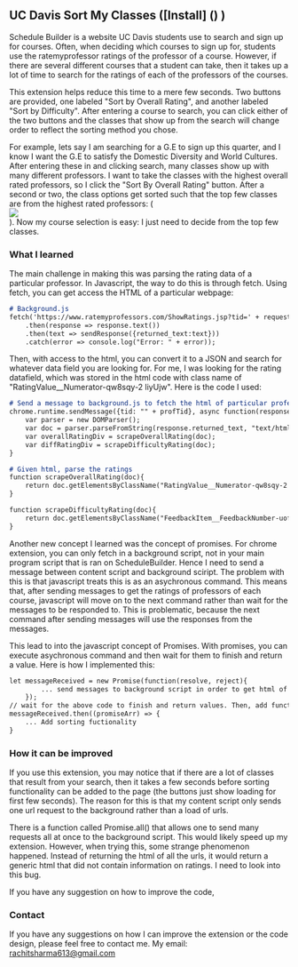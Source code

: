 ## UC Davis Sort My Classes ([Install] () )

Schedule Builder is a website UC Davis students use to search and sign up for courses. Often, when deciding which courses to sign up for, 
students use the ratemyprofessor ratings of the professor of a course. However, if there are several different courses that a student
can take, then it takes up a lot of time to search for the ratings of each of the professors of the courses. 

This extension helps reduce this time to a mere few seconds. Two buttons are provided, one labeled "Sort by Overall Rating", and another labeled
"Sort by Difficulty". After entering a course to search, you can click either of the two buttons and the classes that show up from the search 
will change order to reflect the sorting method you chose.

For example, lets say I am searching for a G.E to sign up this quarter, and I know I want the G.E to satisfy the Domestic Diversity and World Cultures. After entering these in and clicking search, many classes show up with many different professors. I want to take the classes with 
the highest overall rated professors, so I click the "Sort By Overall Rating" button. After a second or two, the class options get sorted such that the top few classes are from the highest rated professors: (<img src="https://rachitsharma2001.github.io/SortMyClasses/images/SortExample.png" style="display: block; margin: auto;" />). Now my course selection is easy: I just need to decide from the top few classes. 

### What I learned

The main challenge in making this was parsing the rating data of a particular professor. In Javascript, the way to do this is through fetch. 
Using fetch, you can get access the HTML of a particular webpage:

```markdown
# Background.js
fetch('https://www.ratemyprofessors.com/ShowRatings.jsp?tid=' + request.tid)
    .then(response => response.text())
    .then(text => sendResponse({returned_text:text}))
    .catch(error => console.log("Error: " + error));

```

Then, with access to the html, you can convert it to a JSON and search for whatever data field you are looking for. For me, I was looking for the rating datafield, which was stored in the html code with class name of "RatingValue__Numerator-qw8sqy-2 liyUjw". Here is the code I used:

```markdown
# Send a message to background.js to fetch the html of particular professor
chrome.runtime.sendMessage({tid: "" + profTid}, async function(response) {
    var parser = new DOMParser();
    var doc = parser.parseFromString(response.returned_text, "text/html");
    var overallRatingDiv = scrapeOverallRating(doc);
    var diffRatingDiv = scrapeDifficultyRating(doc);
}

# Given html, parse the ratings
function scrapeOverallRating(doc){
    return doc.getElementsByClassName("RatingValue__Numerator-qw8sqy-2 liyUjw")[0];
}

function scrapeDifficultyRating(doc){
    return doc.getElementsByClassName("FeedbackItem__FeedbackNumber-uof32n-1 kkESWs")[1];
}

```

Another new concept I learned was the concept of promises. For chrome extension, you can only fetch in a background script, not in your main program script that is ran on ScheduleBuilder. Hence I need to send a message between content script and background sciript. The problem with this is that javascript treats this is as an asychronous command. This means that, after sending messages to get the ratings of professors 
of each course, javascript will move on to the next command rather than wait for the messages to be responded to. This is problematic, because the next command after sending messages will use the responses from the messages. 

This lead to into the javascript concept of Promises. With promises, you can execute asychronous command and then wait for them to finish and 
return a value. Here is how I implemented this:

```markdown
let messageReceived = new Promise(function(resolve, reject){
        ... send messages to background script in order to get html of professor pages, and then scrape for the ratings from the html.
    });
// wait for the above code to finish and return values. Then, add functionality to sort classes by ratings
messageReceived.then((promiseArr) => {
    ... Add sorting fuctionality
}
```

### How it can be improved

If you use this extension, you may notice that if there are a lot of classes that result from your search, then it takes a few seconds before sorting functionality can be added to the page (the buttons just show loading for first few seconds). The reason for this is that my content script only sends one url request to the background rather than a load of urls. 

There is a function called Promise.all() that allows one to send many requests all at once to the background script. This would likely speed up my extension. However, when trying this, some strange phenomenon happened. Instead of returning the html of all the urls, it would return a generic html that did not contain information on ratings. I need to look into this bug. 

If you have any suggestion on how to improve the code, 
### Contact

If you have any suggestions on how I can improve the extension or the code design, please feel free to contact me. 
My email: rachitsharma613@gmail.com
